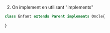 2. On implement en utilisant "implements"
```php
class Enfant extends Parent implements Oncle{
    
}
```
